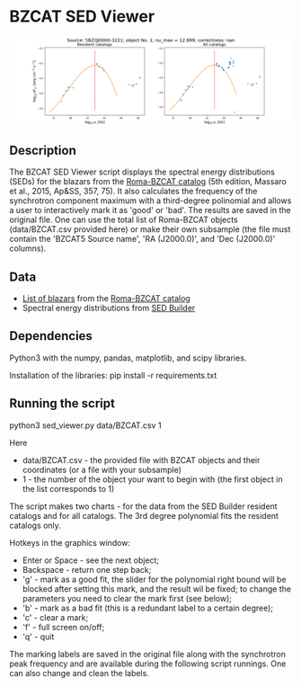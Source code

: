 # BZCAT SED Viewer

![](./data/Example.png)

## Description

The BZCAT SED Viewer script displays the spectral energy distributions (SEDs) for the blazars from the [Roma-BZCAT catalog](https://heasarc.gsfc.nasa.gov/W3Browse/all/romabzcat.html) (5th edition, Massaro et al., 2015, Ap&SS, 357, 75). It also calculates the frequency of the synchrotron component maximum with a third-degree polinomial and allows a user to interactively mark it as 'good' or 'bad'. The results are saved in the original file. One can use the total list of Roma-BZCAT objects (data/BZCAT.csv provided here) or make their own subsample (the file must contain the 'BZCAT5 Source name', 'RA (J2000.0)', and 'Dec (J2000.0)' columns).

## Data

* [List of blazars](./data/BZCAT.csv) from the [Roma-BZCAT catalog](https://heasarc.gsfc.nasa.gov/W3Browse/all/romabzcat.html)
* Spectral energy distributions from [SED Builder](https://tools.ssdc.asi.it/SED/)

## Dependencies

Python3 with the numpy, pandas, matplotlib, and scipy libraries.

Installation of the libraries: pip install -r requirements.txt

## Running the script

python3 sed_viewer.py data/BZCAT.csv 1

Here
* data/BZCAT.csv - the provided file with BZCAT objects and their coordinates (or a file with your subsample)
* 1 - the number of the object your want to begin with (the first object in the list corresponds to 1)

The script makes two charts - for the data from the SED Builder resident catalogs and for all catalogs. The 3rd degree polynomial fits the resident catalogs only.

Hotkeys in the graphics window:
* Enter or Space - see the next object;
* Backspace - return one step back;
* 'g' - mark as a good fit, the slider for the polynomial right bound will be blocked after setting this mark, and the result wil be fixed; to change the parameters you need to clear the mark first (see below); 
* 'b' - mark as a bad fit (this is a redundant label to a certain degree);
* 'c' - clear a mark;
* 'f' - full screen on/off;
* 'q' - quit

The marking labels are saved in the original file along with the synchrotron peak frequency and are available during the following script runnings. One can also change and clean the labels.